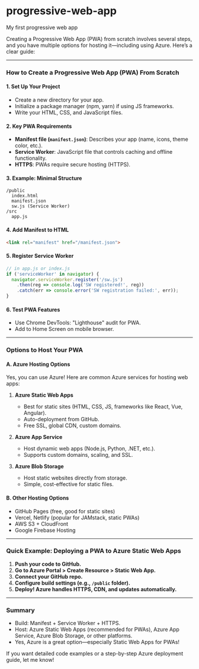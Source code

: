 # progressive-web-app
My first progressive web app

Creating a Progressive Web App (PWA) from scratch involves several steps, and you have multiple options for hosting it—including using Azure. Here’s a clear guide:

---

### **How to Create a Progressive Web App (PWA) From Scratch**

#### **1. Set Up Your Project**
- Create a new directory for your app.
- Initialize a package manager (npm, yarn) if using JS frameworks.
- Write your HTML, CSS, and JavaScript files.

#### **2. Key PWA Requirements**
- **Manifest file (`manifest.json`)**: Describes your app (name, icons, theme color, etc.).
- **Service Worker**: JavaScript file that controls caching and offline functionality.
- **HTTPS**: PWAs require secure hosting (HTTPS).

#### **3. Example: Minimal Structure**
```plaintext
/public
  index.html
  manifest.json
  sw.js (Service Worker)
/src
  app.js
```

#### **4. Add Manifest to HTML**
```html
<link rel="manifest" href="/manifest.json">
```

#### **5. Register Service Worker**
```javascript
// in app.js or index.js
if ('serviceWorker' in navigator) {
  navigator.serviceWorker.register('/sw.js')
    .then(reg => console.log('SW registered!', reg))
    .catch(err => console.error('SW registration failed:', err));
}
```

#### **6. Test PWA Features**
- Use Chrome DevTools: "Lighthouse" audit for PWA.
- Add to Home Screen on mobile browser.

---

### **Options to Host Your PWA**

#### **A. Azure Hosting Options**
Yes, you can use Azure! Here are common Azure services for hosting web apps:

1. **Azure Static Web Apps**
   - Best for static sites (HTML, CSS, JS, frameworks like React, Vue, Angular).
   - Auto-deployment from GitHub.
   - Free SSL, global CDN, custom domains.

2. **Azure App Service**
   - Host dynamic web apps (Node.js, Python, .NET, etc.).
   - Supports custom domains, scaling, and SSL.

3. **Azure Blob Storage**
   - Host static websites directly from storage.
   - Simple, cost-effective for static files.

#### **B. Other Hosting Options**
- GitHub Pages (free, good for static sites)
- Vercel, Netlify (popular for JAMstack, static PWAs)
- AWS S3 + CloudFront
- Google Firebase Hosting

---

### **Quick Example: Deploying a PWA to Azure Static Web Apps**

1. **Push your code to GitHub.**
2. **Go to Azure Portal > Create Resource > Static Web App.**
3. **Connect your GitHub repo.**
4. **Configure build settings (e.g., `/public` folder).**
5. **Deploy! Azure handles HTTPS, CDN, and updates automatically.**

---

### **Summary**
- Build: Manifest + Service Worker + HTTPS.
- Host: Azure Static Web Apps (recommended for PWAs), Azure App Service, Azure Blob Storage, or other platforms.
- Yes, Azure is a great option—especially Static Web Apps for PWAs!

If you want detailed code examples or a step-by-step Azure deployment guide, let me know!
